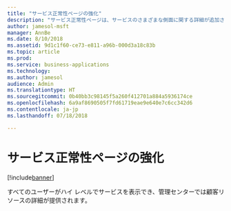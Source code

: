 ```yaml
---
title: "サービス正常性ページの強化"
description: "サービス正常性ページは、サービスのさまざまな側面に関する詳細が追加され、ローカライズされます"
author: jamesol-msft
manager: AnnBe
ms.date: 8/10/2018
ms.assetid: 9d1c1f60-ce73-e811-a96b-000d3a18c83b
ms.topic: article
ms.prod: 
ms.service: business-applications
ms.technology: 
ms.author: jamesol
audience: Admin
ms.translationtype: HT
ms.sourcegitcommit: 0b40bb3c98145f5a260f412701a884a5936174ce
ms.openlocfilehash: 6a9af8690505f7fd61719eae9e640e7c6cc342d6
ms.contentlocale: ja-jp
ms.lasthandoff: 07/18/2018

---
```

# <a name="enhanced-service-health-page"></a>サービス正常性ページの強化


[!include[banner](../../includes/banner.md)]

すべてのユーザーがハイ レベルでサービスを表示でき、管理センターでは顧客リソースの詳細が提供されます。

